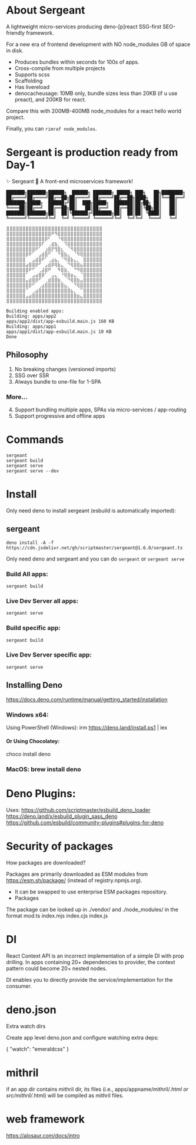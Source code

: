 # About Sergeant

A lightweight micro-services producing deno-[p]react SSG-first SEO-friendly framework.

For a new era of frontend development with NO node_modules GB of space in disk.

+ Produces bundles within seconds for 100s of apps.
+ Cross-compile from multiple projects
+ Supports scss
+ Scaffolding
+ Has livereload
+ denocacheusage: 10MB only, bundle sizes less than 20KB (if u use preact), and 200KB for react.

Compare this with 200MB-400MB node_modules for a react hello world project.

Finally, you can `rimraf node_modules`.

# Sergeant is production ready from Day-1

✨ Sergeant 🫡      A front-end microservices framework! 

```
███████╗███████╗██████╗  ██████╗ ███████╗ █████╗ ███╗   ██╗████████╗
██╔════╝██╔════╝██╔══██╗██╔════╝ ██╔════╝██╔══██╗████╗  ██║╚══██╔══╝
███████╗█████╗  ██████╔╝██║  ███╗█████╗  ███████║██╔██╗ ██║   ██║   
╚════██║██╔══╝  ██╔══██╗██║   ██║██╔══╝  ██╔══██║██║╚██╗██║   ██║   
███████║███████╗██║  ██║╚██████╔╝███████╗██║  ██║██║ ╚████║   ██║   
╚══════╝╚══════╝╚═╝  ╚═╝ ╚═════╝ ╚══════╝╚═╝  ╚═╝╚═╝  ╚═══╝   ╚═╝   

⣿⣿⣿⣿⣿⣿⣿⣿⣿⣿⣿⣿⣿⣿⣿⣿⣿⣿⣿⣿⣿⣿⣿⣿⣿⣿⣿⣿⣿⣿
⣿⣿⣿⣿⣿⣿⣿⣿⣿⣿⣿⣿⣿⣿⠟⠻⣿⣿⣿⣿⣿⣿⣿⣿⣿⣿⣿⣿⣿⣿
⣿⣿⣿⣿⣿⣿⣿⣿⣿⣿⣿⣿⡿⠃⠀⠀⠘⢿⣿⣿⣿⣿⣿⣿⣿⣿⣿⣿⣿⣿
⣿⣿⣿⣿⣿⣿⣿⣿⣿⣿⣿⠏⠀⢀⣾⣷⡀⠀⠹⣿⣿⣿⣿⣿⣿⣿⣿⣿⣿⣿
⣿⣿⣿⣿⣿⣿⣿⣿⣿⠟⠁⠀⣰⣿⡟⢻⣿⣆⠀⠈⠻⣿⣿⣿⣿⣿⣿⣿⣿⣿
⣿⣿⣿⣿⣿⣿⡿⠟⠁⠀⣠⣾⣿⠋⠀⠀⠙⣿⣷⣄⠀⠈⠻⢿⣿⣿⣿⣿⣿⣿
⣿⣿⣿⣿⣿⣿⠀⠀⣠⣾⣿⠟⠁⢀⣴⣦⡀⠈⠻⣿⣷⣄⡀⠀⣿⣿⣿⣿⣿⣿
⣿⣿⣿⣿⣿⣿⣴⣿⣿⡿⠋⠀⣠⣾⡿⢿⣷⣄⠀⠙⢿⣿⣿⣦⣿⣿⣿⣿⣿⣿
⣿⣿⣿⣿⣿⣿⣿⠟⠋⠀⢀⣼⣿⠟⠀⠀⠻⣿⣷⡀⠀⠙⠻⣿⣿⣿⣿⣿⣿⣿
⣿⣿⣿⣿⣿⣿⠁⠀⣠⣴⣿⡿⠁⠀⣠⣄⠀⠘⢿⣿⣶⣄⠀⠈⣿⣿⣿⣿⣿⣿
⣿⣿⣿⣿⣿⣿⣤⣾⣿⡿⠋⠀⢀⣾⣿⣿⣷⡀⠀⠙⢿⣿⣷⣤⣿⣿⣿⣿⣿⣿
⣿⣿⣿⣿⣿⣿⣿⡿⠋⠀⢀⣴⣿⣿⣿⣿⣿⣿⣦⡀⠀⠙⢿⣿⣿⣿⣿⣿⣿⣿
⣿⣿⣿⣿⣿⣿⠉⠀⢀⣴⣿⣿⣿⣿⣿⣿⣿⣿⣿⣿⣦⡀⠀⠉⣿⣿⣿⣿⣿⣿
⣿⣿⣿⣿⣿⣿⣠⣴⣿⣿⣿⣿⣿⣿⣿⣿⣿⣿⣿⣿⣿⣿⣶⣄⣿⣿⣿⣿⣿⣿
⣿⣿⣿⣿⣿⣿⣿⣿⣿⣿⣿⣿⣿⣿⣿⣿⣿⣿⣿⣿⣿⣿⣿⣿⣿⣿⣿⣿⣿⣿

Building enabled apps:
Building: apps/app2
apps/app2/dist/app-esbuild.main.js 160 KB 
Building: apps/app1
apps/app1/dist/app-esbuild.main.js 10 KB 
Done
```

## Philosophy
1. No breaking changes (versioned imports)
2. SSG over SSR
3. Always bundle to one-file for 1-SPA

### More...
4. Support bundling multiple apps, SPAs via micro-services / app-routing
5. Support progressive and offline apps

# Commands
```
sergeant
sergeant build
sergeant serve
sergeant serve --dev
```

# Install
Only need deno to install sergeant (esbuild is automatically imported):

## sergeant

```
deno install -A -f https://cdn.jsdelivr.net/gh/scriptmaster/sergeant@1.6.0/sergeant.ts
```

Only need deno and sergeant and you can do `sergeant` or `sergeant serve`

### Build All apps:
`sergeant build`

### Live Dev Server all apps:
`sergeant serve`


### Build specific app:
`sergeant build`

### Live Dev Server specific app:
`sergeant serve`


## Installing Deno
https://docs.deno.com/runtime/manual/getting_started/installation

### Windows x64: 
Using PowerShell (Windows):
irm https://deno.land/install.ps1 | iex

#### Or Using Chocolatey:
choco install deno

### MacOS: brew install deno


# Deno Plugins:
Uses:
https://github.com/scriptmaster/esbuild_deno_loader
https://deno.land/x/esbuild_plugin_sass_deno
https://github.com/esbuild/community-plugins#plugins-for-deno

# Security of packages

How packages are downloaded?

Packages are primarily downloaded as ESM modules from https://esm.sh/package/ (instead of registry.npmjs.org).
 + It can be swapped to use enterprise ESM packages repository.
 + Packages 

The package can be looked up in ./vendor/ and ./node_modules/ in the format mod.ts index.mjs index.cjs index.js


# DI

React Context API is an incorrect implementation of a simple DI with prop drilling.
In apps containing 20+ dependencies to provider, the context pattern could become 20+ nested nodes.

DI enables you to directly provide the service/implementation for the consumer.

# deno.json

Extra watch dirs

Create app level deno.json and configure watching extra deps:

{
    "watch": "emeraldcss"
}

# mithril
if an app dir contains mithril dir, its files (i.e., apps/appname/mithril/*.html or src/mithril/*.html) will be compiled as mithril files.

# web framework

https://alosaur.com/docs/intro
